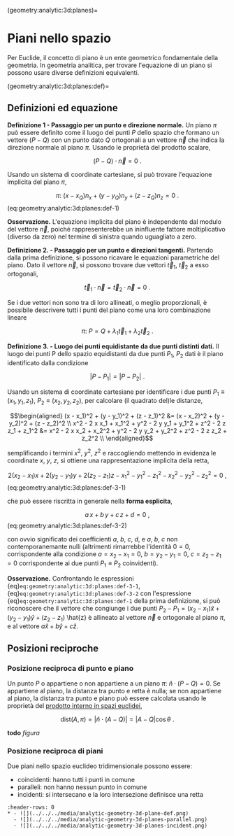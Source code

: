 (geometry:analytic:3d:planes)=
# Piani nello spazio

Per Euclide, il concetto di piano è un ente geometrico fondamentale della geometria. In geometria analitica, per trovare l'equazione di un piano si possono usare diverse definizioni equivalenti.

(geometry:analytic:3d:planes:def)=
## Definizioni ed equazione

**Definizione 1 - Passaggio per un punto e direzione normale.**
Un piano $\pi$ può essere definito come il luogo dei punti $P$ dello spazio che formano un vettore $(P-Q)$ con un punto dato $Q$ ortogonali a un vettore $\overrightarrow{n}$ che indica la direzione normale al piano $\pi$. Usando le proprietà del prodotto scalare,

$$(P-Q) \cdot \overrightarrow{n} = 0 \ .$$

Usando un sistema di coordinate cartesiane, si può trovare l'equazione implicita del piano $\pi$,

$$\pi: \ (x - x_Q) n_x + (y - y_Q) n_y + (z - z_Q) n_z = 0 \ .$$ (eq:geometry:analytic:3d:planes:def-1)

**Osservazione.** L'equazione implicita del piano è independente dal modulo del vettore $\vec{n}$, poiché rappresenterebbe un ininfluente fattore moltiplicativo (diverso da zero) nel termine di sinistra quando uguagliato a zero.


**Definizione 2. - Passaggio per un punto e direzioni tangenti.**
Partendo dalla prima definizione, si possono ricavare le equazioni parametriche del piano. Dato il vettore $\vec{n}$, si possono trovare due vettori $\vec{t}_1$, $\vec{t}_2$ a esso ortogonali,

$$\vec{t}_1 \cdot \vec{n} = \vec{t}_2 \cdot \vec{n} = 0 \ .$$

Se i due vettori non sono tra di loro allineati, o meglio proporzionali, è possibile descrivere tutti i punti del piano come una loro combinazione lineare

$$\pi: \ P = Q + \lambda_1 \vec{t}_1 + \lambda_2 \vec{t}_2 \ .$$


**Definizione 3. - Luogo dei punti equidistante da due punti distinti dati.** Il luogo dei punti P dello spazio equidistanti da due punti $P_1$, $P_2$ dati è il piano identificato dalla condizione

$$|P - P_1| = | P - P_2 | \ .$$

Usando un sistema di coordinate cartesiane per identificare i due punti $P_1 \equiv (x_1,y_1,z_1)$, $P_2 \equiv (x_2,y_2,z_2)$, per calcolare (il quadrato del)le distanze,

$$\begin{aligned}
 (x - x_1)^2 + (y - y_1)^2 + (z - z_1)^2 &=  (x - x_2)^2 + (y - y_2)^2 + (z - z_2)^2 \\
 x^2 - 2 x x_1 + x_1^2 + y^2 - 2 y y_1 + y_1^2 + z^2 - 2 z z_1 + z_1^2 &=  x^2 - 2 x x_2 + x_2^2 + y^2 - 2 y y_2 + y_2^2 + z^2 - 2 z z_2 + z_2^2 \\
\end{aligned}$$

semplificando i termini $x^2$, $y^2$, $z^2$ e raccogliendo mettendo in evidenza le coordinate $x$, $y$, $z$, si ottiene una rappresentazione implicita della retta,

$$  2 ( x_2 - x_1 ) x + 2 ( y_2 - y_1 ) y + 2 ( z_2 - z_1 ) z - x_1^2 - y_1^2 - z_1^2 - x_2^2 - y_2^2 - z_2^2 = 0 \ ,$$ (eq:geometry:analytic:3d:planes:def-3-1)

che può essere riscritta in generale nella **forma esplicita**,

$$a \, x + b \, y + c \, z + d = 0 \ ,$$ (eq:geometry:analytic:3d:planes:def-3-2)

con ovvio significato dei coefficienti $a$, $b$, $c$, $d$, e $a$, $b$, $c$ non contemporanemante nulli (altrimenti rimarrebbe l'identità $0 = 0$, corrispondente alla condizione $a = x_2 - x_1 = 0$, $b = y_2 - y_1 = 0$, $c = z_2 - z_1 = 0$ corrispondente ai due punti $P_1 \equiv P_2$ coinvidenti).

**Osservazione.** Confrontando le espressioni {eq}`eq:geometry:analytic:3d:planes:def-3-1`, {eq}`eq:geometry:analytic:3d:planes:def-3-2` con l'espressione {eq}`eq:geometry:analytic:3d:planes:def-1` della prima definizione, si può riconoscere che il vettore che congiunge i due punti $P_2 - P_1 = (x_2 - x_1) \hat{x} + (y_2 - y_1) \hat{y} + (z_2 - z_1)$ \hat{z} è allineato al vettore $\vec{n}$ e ortogonale al piano $\pi$, e al vettore $a \hat{x} + b \hat{y} + c \hat{z}$.

## Posizioni reciproche
### Posizione reciproca di punto e piano

Un punto $P$ o appartiene o non appartiene a un piano $\pi: \ \hat{n} \cdot (P - Q) = 0$. Se appartiene al piano, la distanza tra punto e retta è nulla; se non appartiene al piano, la distanza tra punto e piano può essere calcolata usando le proprietà
del [prodotto interno in spazi euclidei](math-hs:algebra:vector:euclidean-space:inner-product),

$$\text{dist}(A,\pi) = \left| \hat{n} \cdot (A-Q) \right| = |A-Q| \cos \theta \ .$$

**todo** *figura*

### Posizione reciproca di piani

Due piani nello spazio euclideo tridimensionale possono essere:
- coincidenti: hanno tutti i punti in comune
- paralleli: non hanno nessun punto in comune
- incidenti: si intersecano e la loro intersezione definisce una retta

```{list-table}
:header-rows: 0
* - ![](../../../media/analytic-geometry-3d-plane-def.png)
  - ![](../../../media/analytic-geometry-3d-planes-parallel.png)
  - ![](../../../media/analytic-geometry-3d-planes-incident.png)
```

<!--
## Distanza punto-piano
Dato un punto $A$ e un piano $\pi$, di cui sono noti un punto $Q$ e il vettore normale $\vec{n}$, la distanza di $A$ da $\pi$ può essere calcolata come il valore assoluto della proiezione del vettore $A-Q$ lungo la direzione normale al piano, individuata da $\vec{n}$,

avendo usato il vettore unitario $\hat{n} = \frac{\vec{n}}{|\vec{n}|}$ per la proiezione.
-->

